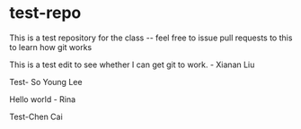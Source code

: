 # test-repo
This is a test repository for the class -- feel free to issue pull requests to this to learn how git works

This is a test edit to see whether I can get git to work. - Xianan Liu

Test- So Young Lee

Hello world - Rina

Test-Chen Cai